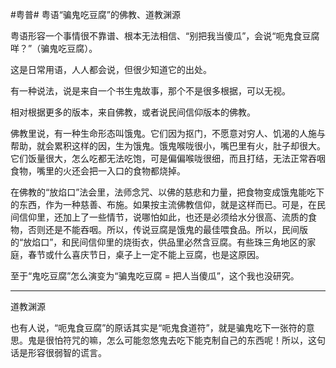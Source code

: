 #粤普# 粤语“骗鬼吃豆腐”的佛教、道教渊源

粤语形容一个事情很不靠谱、根本无法相信、“别把我当傻瓜”，会说“呃鬼食豆腐咩？”（骗鬼吃豆腐）。

这是日常用语，人人都会说，但很少知道它的出处。

有一种说法，说是来自一个书生鬼故事，那个不是很多根据，可以无视。

相对根据更多的版本，来自佛教，或者说民间信仰版本的佛教。

佛教里说，有一种生命形态叫饿鬼。它们因为抠门，不愿意对穷人、饥渴的人施与帮助，就会累积这样的因，生为饿鬼。饿鬼喉咙很小，嘴巴里有火，肚子却很大。它们饭量很大，怎么吃都无法吃饱，可是偏偏喉咙很细，而且打结，无法正常吞咽食物，嘴里的火还会把一入口的食物都烧掉。

在佛教的“放焰口”法会里，法师念咒、以佛的慈悲和力量，把食物变成饿鬼能吃下的东西，作为一种慈善、布施。如果按主流佛教信仰，就是这样而已。可是，在民间信仰里，还加上了一些情节，说哪怕如此，也还是必须给水分很高、流质的食物，否则还是不能吞咽。所以，传说豆腐是饿鬼的最佳喂食品。所以，民间版的“放焰口”，和民间信仰里的烧街衣，供品里必然含豆腐。有些珠三角地区的家庭，春节或什么喜庆节日，桌子上一定不能上豆腐，也是这原因。

至于“鬼吃豆腐”怎么演变为“骗鬼吃豆腐 = 把人当傻瓜”，这个我也没研究。

-----------------

道教渊源

也有人说，“呃鬼食豆腐”的原话其实是“呃鬼食道符”，就是骗鬼吃下一张符的意思。鬼是很怕符咒的嘛，怎么可能忽悠鬼去吃下能克制自己的东西呢！所以，这句话是形容很弱智的谎言。
